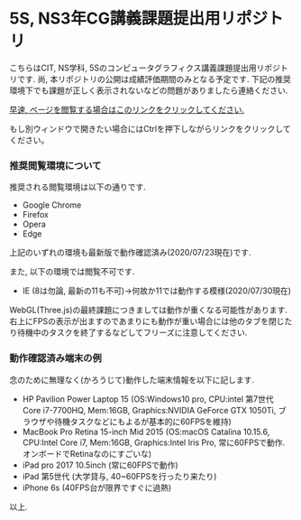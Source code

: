 # 5S, NS3年CG講義課題提出用リポジトリ
こちらはCIT, NS学科, 5Sのコンピュータグラフィクス講義課題提出用リポジトリです. 尚, 本リポジトリの公開は成績評価期間のみとなる予定です. 下記の推奨環境下でも課題が正しく表示されないなどの問題がありましたら連絡ください.

[早速, ページを閲覧する場合はこのリンクをクリックしてください.](https://nkgw-marronnier.github.io/ComputerGraphicsCIT/index.html)

もし別ウィンドウで開きたい場合にはCtrlを押下しながらリンクをクリックしてください。

### 推奨閲覧環境について
推奨される閲覧環境は以下の通りです.

* Google Chrome
* Firefox
* Opera
* Edge

上記のいずれの環境も最新版で動作確認済み(2020/07/23現在)です.

また, 以下の環境では閲覧不可です.

* IE (8は勿論, 最新の11も不可)->何故か11では動作する模様(2020/07/30現在)

WebGL(Three.js)の最終課題につきましては動作が重くなる可能性があります. 右上にFPSの表示が出ますのであまりにも動作が重い場合には他のタブを閉じたり待機中のタスクを終了するなどしてフリーズに注意してください.

### 動作確認済み端末の例
念のために無理なく(かろうじて)動作した端末情報を以下に記します.

* HP Pavilion Power Laptop 15 (OS:Windows10 pro, CPU:intel 第7世代 Core i7-7700HQ, Mem:16GB, Graphics:NVIDIA GeForce GTX 1050Ti, ブラウザや待機タスクなどにもよるが基本的に60FPSを維持)
* MacBook Pro Retina 15-inch Mid 2015 (OS:macOS Catalina 10.15.6, CPU:Intel Core i7, Mem:16GB, Graphics:Intel Iris Pro, 常に60FPSで動作. オンボードでRetinaなのにすごいな)
* iPad pro 2017 10.5inch (常に60FPSで動作)
* iPad 第5世代 (大学貸与, 40~60FPSを行ったり来たり)
* iPhone 6s (40FPS台が限界ですぐに過熱)

以上.
